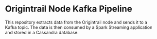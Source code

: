 # Origintrail Node Kafka Pipeline
This repository extracts data from the Origintrail node and sends it to a Kafka topic. The data is then consumed by a Spark Streaming application and stored in a Cassandra database.
